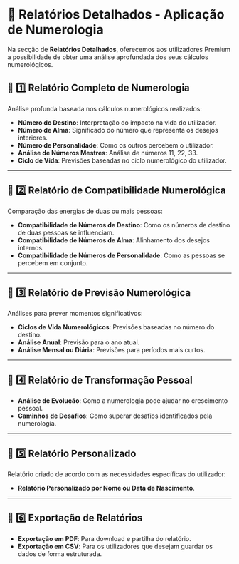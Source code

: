 # 📜 Relatórios Detalhados - Aplicação de Numerologia

Na secção de **Relatórios Detalhados**, oferecemos aos utilizadores Premium a possibilidade de obter uma análise aprofundada dos seus cálculos numerológicos.

## 📌 1️⃣ Relatório Completo de Numerologia
Análise profunda baseada nos cálculos numerológicos realizados:
- **Número do Destino**: Interpretação do impacto na vida do utilizador.
- **Número de Alma**: Significado do número que representa os desejos interiores.
- **Número de Personalidade**: Como os outros percebem o utilizador.
- **Análise de Números Mestres**: Análise de números 11, 22, 33.
- **Ciclo de Vida**: Previsões baseadas no ciclo numerológico do utilizador.

---

## 📌 2️⃣ Relatório de Compatibilidade Numerológica
Comparação das energias de duas ou mais pessoas:
- **Compatibilidade de Números de Destino**: Como os números de destino de duas pessoas se influenciam.
- **Compatibilidade de Números de Alma**: Alinhamento dos desejos internos.
- **Compatibilidade de Números de Personalidade**: Como as pessoas se percebem em conjunto.

---

## 📌 3️⃣ Relatório de Previsão Numerológica
Análises para prever momentos significativos:
- **Ciclos de Vida Numerológicos**: Previsões baseadas no número do destino.
- **Análise Anual**: Previsão para o ano atual.
- **Análise Mensal ou Diária**: Previsões para períodos mais curtos.

---

## 📌 4️⃣ Relatório de Transformação Pessoal
- **Análise de Evolução**: Como a numerologia pode ajudar no crescimento pessoal.
- **Caminhos de Desafios**: Como superar desafios identificados pela numerologia.

---

## 📌 5️⃣ Relatório Personalizado
Relatório criado de acordo com as necessidades específicas do utilizador:
- **Relatório Personalizado por Nome ou Data de Nascimento**.

---

## 📌 6️⃣ Exportação de Relatórios
- **Exportação em PDF**: Para download e partilha do relatório.
- **Exportação em CSV**: Para os utilizadores que desejam guardar os dados de forma estruturada.
